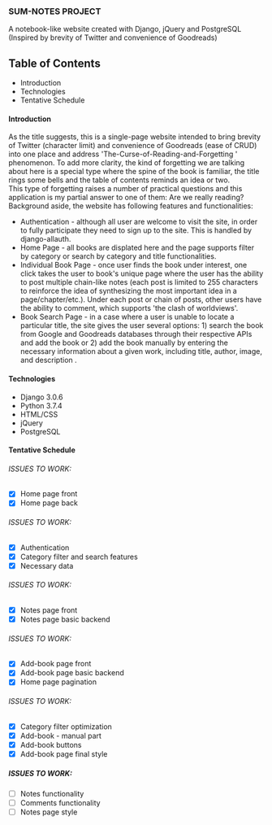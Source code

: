 ### SUM-NOTES PROJECT
A notebook-like website created with Django, jQuery and PostgreSQL  
(Inspired by brevity of Twitter and convenience of Goodreads)

## Table of Contents
- Introduction
- Technologies
- Tentative Schedule

#### Introduction
As the title suggests, this is a single-page website intended to bring
brevity of Twitter (character limit) and convenience of Goodreads (ease of
 CRUD) into one place and address 'The-Curse-of-Reading-and-Forgetting
 ' phenomenon. To add more clarity, the kind of forgetting we are talking
about here is a special type where the spine of the book is familiar, the
title rings some bells and the table of contents reminds an idea or two.     
This type of forgetting raises a number of practical questions and
this application is my partial answer to one of them: Are we really reading?  
 Background aside, the website has following features and functionalities:
 - Authentication - although all user are welcome to visit the site, in order
  to fully participate they need to sign up to the site. This is handled by
   django-allauth.
 - Home Page - all books are displated here and the page supports
  filter by category or search by category and title functionalities. 
 - Individual Book Page - once user finds the book under interest, one click
takes the user to book's unique page where the user has the ability to post
multiple chain-like notes (each post is limited to 255 characters to
reinforce the idea of synthesizing the most important idea in a page/chapter/etc.). Under each
 post
or chain of posts, other users have the ability to comment, which supports
'the clash of worldviews'. 
- Book Search Page - in a case where a user is unable to locate a particular
title, the site gives the user several options: 1) search the book from
Google and Goodreads databases through their respective APIs and add the
book or 2) add the book manually by entering the necessary
information about a given work, including title, author, image, and description
.   

#### Technologies
- Django 3.0.6
- Python 3.7.4
- HTML/CSS
- jQuery
- PostgreSQL

#### Tentative Schedule
###### ISSUES TO WORK:
- [x] Home page front
- [x] Home page back

###### ISSUES TO WORK:
- [x] Authentication
- [x] Category filter and search features  
- [x] Necessary data 

###### ISSUES TO WORK:
- [x] Notes page front 
- [x] Notes page basic backend

###### ISSUES TO WORK:
- [x] Add-book page front
- [x] Add-book page basic backend
- [x] Home page pagination 

###### ISSUES TO WORK:
- [x] Category filter optimization
- [x] Add-book - manual part
- [x] Add-book buttons
- [x] Add-book page final style

##### ISSUES TO WORK:
- [ ] Notes functionality
- [ ] Comments functionality
- [ ] Notes page style
